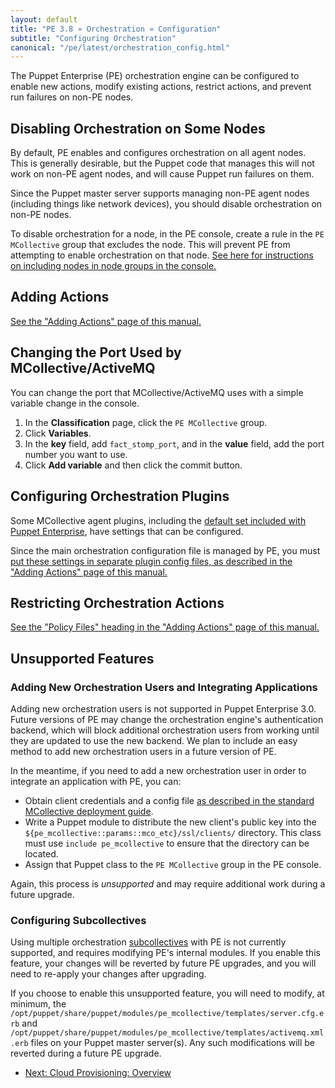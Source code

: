 ```yaml
---
layout: default
title: "PE 3.8 » Orchestration » Configuration"
subtitle: "Configuring Orchestration"
canonical: "/pe/latest/orchestration_config.html"
---
```


The Puppet Enterprise (PE) orchestration engine can be configured to enable new actions, modify existing actions, restrict actions, and prevent run failures on non-PE nodes.

Disabling Orchestration on Some Nodes
-----

By default, PE enables and configures orchestration on all agent nodes. This is generally desirable, but the Puppet code that manages this will not work on non-PE agent nodes, and will cause Puppet run failures on them.

Since the Puppet master server supports managing non-PE agent nodes (including things like network devices), you should disable orchestration on non-PE nodes.

To disable orchestration for a node, in the PE console, create a rule in the `PE MCollective` group that excludes the node. This will prevent PE from attempting to enable orchestration on that node. [See here for instructions on including nodes in node groups in the console.][group]

[group]: ./console_classes_groups.html#adding-nodes-to-a-node-group


Adding Actions
-----

[See the "Adding Actions" page of this manual.](./orchestration_adding_actions.html)

Changing the Port Used by MCollective/ActiveMQ
------

You can change the port that MCollective/ActiveMQ uses with a simple variable change in the console.

1. In the **Classification** page, click the `PE MCollective` group.
2. Click **Variables**.
3. In the __key__ field, add `fact_stomp_port`, and in the __value__ field, add the port number you want to use.
4. Click **Add variable** and then click the commit button.

Configuring Orchestration Plugins
-----

Some MCollective agent plugins, including the [default set included with Puppet Enterprise](./orchestration_actions.html), have settings that can be configured.

Since the main orchestration configuration file is managed by PE, you must [put these settings in separate plugin config files, as described in the "Adding Actions" page of this manual.](./orchestration_adding_actions.html#step-4-configure-the-plugin-optional)

Restricting Orchestration Actions
-----

[See the "Policy Files" heading in the "Adding Actions" page of this manual.][policy]

[policy]: orchestration_adding_actions.html#policy-files

Unsupported Features
-----

### Adding New Orchestration Users and Integrating Applications

Adding new orchestration users is not supported in Puppet Enterprise 3.0. Future versions of PE may change the orchestration engine's authentication backend, which will block additional orchestration users from working until they are updated to use the new backend. We plan to include an easy method to add new orchestration users in a future version of PE.

In the meantime, if you need to add a new orchestration user in order to integrate an application with PE, you can:

* Obtain client credentials and a config file [as described in the standard MCollective deployment guide][config_client].
* Write a Puppet module to distribute the new client's public key into the `${pe_mcollective::params::mco_etc}/ssl/clients/` directory. This class must use `include pe_mcollective` to ensure that the directory can be located.
* Assign that Puppet class to the `PE MCollective` group in the PE console.

Again, this process is _unsupported_ and may require additional work during a future upgrade.

[config_client]: /mcollective/deploy/standard.html#step-5-configure-clients

### Configuring Subcollectives

[subcollectives]: /mcollective/reference/basic/subcollectives.html

Using multiple orchestration [subcollectives][] with PE is not currently supported, and requires modifying PE's internal modules. If you enable this feature, your changes will be reverted by future PE upgrades, and you will need to re-apply your changes after upgrading.

If you choose to enable this unsupported feature, you will need to modify, at minimum, the `/opt/puppet/share/puppet/modules/pe_mcollective/templates/server.cfg.erb` and `/opt/puppet/share/puppet/modules/pe_mcollective/templates/activemq.xml.erb` files on your Puppet master server(s). Any such modifications will be reverted during a future PE upgrade.



- [Next: Cloud Provisioning: Overview](./cloudprovisioner_overview.html)
